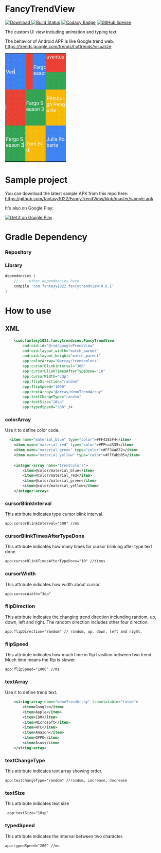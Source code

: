 # FancyTrendView
[![Download](https://api.bintray.com/packages/fantasy1022/fantasy1022/FancyTrendView/images/download.svg?version=v0.8.1) ](https://bintray.com/fantasy1022/fantasy1022/FancyTrendView/v0.8.1/link)
[![Build Status](https://travis-ci.org/fantasy1022/FancyTrendView.svg?branch=master)](https://travis-ci.org/fantasy1022/FancyTrendView)
[![Codacy Badge](https://api.codacy.com/project/badge/Grade/1cbed3bc8a6f416a9ddb9da965d567a6)](https://www.codacy.com/app/fantasy1022/FancyTrendView?utm_source=github.com&amp;utm_medium=referral&amp;utm_content=fantasy1022/FancyTrendView&amp;utm_campaign=Badge_Grade)
[![GitHub license](https://img.shields.io/hexpm/l/plug.svg)](https://github.com/fantasy1022/FancyTrendView/blob/master/LICENSE)


The custom UI view including animation and typing text.

The behavior of Android APP is like Google trend web. https://trends.google.com/trends/hottrends/visualize

![Screenshots gif](https://raw.githubusercontent.com/fantasy1022/FancyTrendView/master/art/showcase.gif)


# Sample project 
You can download the latest sample APK from this repo here: https://github.com/fantasy1022/FancyTrendView/blob/master/sample.apk

It's also on Google Play:

<a href="https://play.google.com/store/apps/details?id=com.fantasy1022.fancytrendapp" target="_blank">
  <img alt="Get it on Google Play"
       src="https://play.google.com/intl/en_us/badges/images/generic/en-play-badge.png" height="60"/>
</a>

# Gradle Dependency

### Repository


### Library

```gradle
dependencies {
	// ... other dependencies here
    compile 'com.fantasy1022.fancytrendview:0.8.1'
}
```

# How to use

## XML 
```xml
    <com.fantasy1022.fancytrendview.FancyTrendView
        android:id="@+id/googleTrendView"
        android:layout_width="match_parent"
        android:layout_height="match_parent"
        app:colorArray="@array/trendcolors"
        app:cursorBlinkInterval="300" 
        app:cursorBlinkTimesAfterTypeDone="10"
        app:cursorWidth="3dp" 
        app:flipDirection="random"
        app:flipSpeed="1000"
        app:textArray="@array/demoTrendArray"
        app:textChangeType="random"
        app:textSize="10sp"
        app:typedSpeed="200" />
```

### colorArray
Use it to define color code.
```xml
  <item name="material_blue" type="color">#FF4285F4</item>
    <item name="material_red" type="color">#FFea4335</item>
    <item name="material_green" type="color">#FF34a852</item>
    <item name="material_yellow" type="color">#FFfabb05</item>

    <integer-array name="trendcolors">
        <item>@color/material_blue</item>
        <item>@color/material_red</item>
        <item>@color/material_green</item>
        <item>@color/material_yellow</item>
    </integer-array>
```

### cursorBlinkInterval
This attribute indicates type cursor blink interval.
```xml
app:cursorBlinkInterval="300" //ms
```

### cursorBlinkTimesAfterTypeDone
This attribute indicates how many times for cursor blinking after type text done.
```xml
app:cursorBlinkTimesAfterTypeDone="10" //times
```

### cursorWidth
This attribute indicates how width about cursor.
```xml
app:cursorWidth="3dp"  
```

### flipDirection
This attribute indicates the changing trend direction inclunding random, up, down, left and right. The random direction includes other four direction.
```xml
app:flipDirection="random" // random, up, down, left and right.
```

### flipSpeed
This attribute indicates how much time in flip trasition between two trend. Much time means the flip is slower.  
```xml
app:flipSpeed="1000" //ms
```

### textArray
Use it to define trend text.
```xml
    <string-array name="demoTrendArray" translatable="false">
        <item>Google</item>
        <item>Apple</item>
        <item>IBM</item>
        <item>Microsoft</item>
        <item>HTC</item>
        <item>Amazon</item>
        <item>OPPO</item>
        <item>Asus</item>
    </string-array>
```

### textChangeType
This attribute indicates text array showing order.
```xml
app:textChangeType="random" //random, increase, decrease
```

### textSize
This attribute indicates text size 
```xml
 app:textSize="10sp"
```

### typedSpeed
This attribute indicates the interval between two character.
```xml
app:typedSpeed="200" //ms
```

